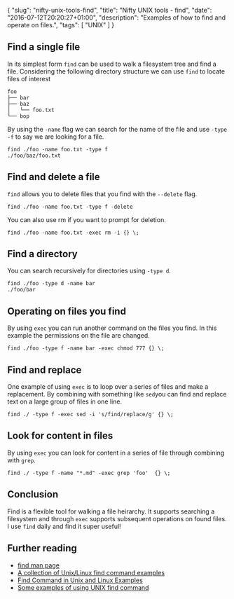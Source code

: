 {
  "slug": "nifty-unix-tools-find",
  "title": "Nifty UNIX tools - find",
  "date": "2016-07-12T20:20:27+01:00",
  "description": "Examples of how to find and operate on files.",
  "tags": [
    "UNIX"
  ]
}

## Find a single file

In its simplest form `find` can be used to walk a filesystem tree and find a file. Considering the following directory structure we can use `find` to locate files of interest

    foo
    ├── bar
    ├── baz
    │   └── foo.txt
    └── bop

By using the `-name` flag we can search for the name of the file and use `-type -f` to say we are looking for a file.

    find ./foo -name foo.txt -type f 
    ./foo/baz/foo.txt

## Find and delete a file

`find` allows you to delete files that you find with the `--delete` flag.

    find ./foo -name foo.txt -type f -delete

You can also use rm if you want to prompt for deletion.

    find ./foo -name foo.txt -exec rm -i {} \;

## Find a directory

You can search recursively for directories using `-type d`.

    find ./foo -type d -name bar
    ./foo/bar

## Operating on files you find

By using `exec` you can run another command on the files you find. In this example the permissions on the file are changed.

    find ./foo -type f -name bar -exec chmod 777 {} \;

## Find and replace

One example of using `exec` is to loop over a series of files and make a replacement. By combining with something like `sed`you can find and replace text on a large group of files in one line. 

    find ./ -type f -exec sed -i 's/find/replace/g' {} \;


## Look for content in files

By using `exec` you can look for content in a series of file through combining with `grep`.

    find ./ -type f -name "*.md" -exec grep 'foo'  {} \;

## Conclusion

Find is a flexible tool for walking a file heirarchy. It supports searching a filesystem and through `exec` supports subsequent operations on found files. I use `find` daily and find it super useful!

## Further reading

* [find man page][1]
* [A collection of Unix/Linux find command examples][2]
* [Find Command in Unix and Linux Examples][3]
* [Some examples of using UNIX find command][4]

[1]: http://linux.die.net/man/1/find
[2]: http://alvinalexander.com/unix/edu/examples/find.shtml
[3]: http://www.folkstalk.com/2011/12/101-examples-of-using-find-command-in.html
[4]: http://www.ling.ohio-state.edu/~kyoon/tts/unix-help/unix-find-command-examples.htm
